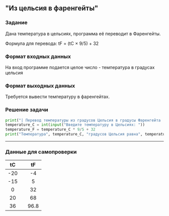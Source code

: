 ## "Из цельсия в фаренгейты"

### Задание

Дана температура в цельсиях, программа её переводит в Фаренгейты.

Формула для перевода: tF = (tC × 9/5) + 32

### Формат входных данных

На вход программе подается целое число - температура в градусах цельсия

### Формат выходных данных

Требуется вывести температуру в фаренгейтах.

### Решение задачи

```python
print("| Перевод температуры из градусов Цельсия в градусы Фаренгейта |")
temperature_C = int(input("Введите температуру в Цельсиях: "))
temperature_F = temperature_C * 9/5 + 32
print("Температура", temperature_C, "градусов Цельсия равна", temperature_F, "градусам Фаренгейта")
```

---

### Данные для самопроверки
|   tC   |  |   tF   |
| :---: | ---| :---: |
|   -20   |  |   -4  | 
|   -15   |  |   5  | 
|   0  |  |  32  |  
|   20  |  |  68  |  
|   36  |  |  96.8  |
